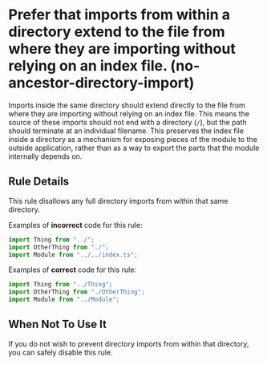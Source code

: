 # Prefer that imports from within a directory extend to the file from where they are importing without relying on an index file. (no-ancestor-directory-import)

Imports inside the same directory should extend directly to the file from where they are importing without relying on an index file. This means the source of these imports should not end with a directory (`/`), but the path should terminate at an individual filename. This preserves the index file inside a directory as a mechanism for exposing pieces of the module to the outside application, rather than as a way to export the parts that the module internally depends on.

## Rule Details

This rule disallows any full directory imports from within that same directory.

Examples of **incorrect** code for this rule:

```ts
import Thing from "../";
import OtherThing from "./";
import Module from "../../index.ts";
```

Examples of **correct** code for this rule:

```ts
import Thing from "../Thing";
import OtherThing from "./OtherThing";
import Module from "../Module";
```

## When Not To Use It

If you do not wish to prevent directory imports from within that directory, you can safely disable this rule.
